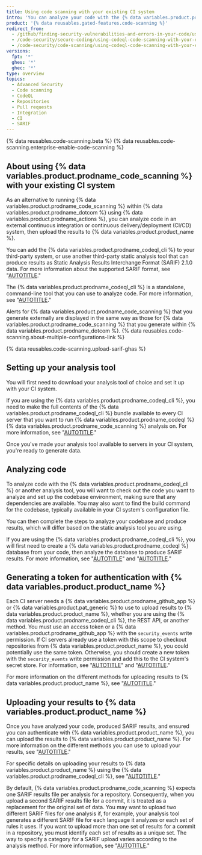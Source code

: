 ```yaml
---
title: Using code scanning with your existing CI system
intro: 'You can analyze your code with the {% data variables.product.prodname_codeql_cli %} or another tool in a third-party continuous integration system and upload the results to {% data variables.location.product_location %}. The resulting {% data variables.product.prodname_code_scanning %} alerts are shown alongside any alerts generated within {% data variables.product.product_name %}.'
product: '{% data reusables.gated-features.code-scanning %}'
redirect_from:
  - /github/finding-security-vulnerabilities-and-errors-in-your-code/using-codeql-code-scanning-with-your-existing-ci-system
  - /code-security/secure-coding/using-codeql-code-scanning-with-your-existing-ci-system
  - /code-security/code-scanning/using-codeql-code-scanning-with-your-existing-ci-system
versions:
  fpt: '*'
  ghes: '*'
  ghec: '*'
type: overview
topics:
  - Advanced Security
  - Code scanning
  - CodeQL
  - Repositories
  - Pull requests
  - Integration
  - CI
  - SARIF
---
```


{% data reusables.code-scanning.beta %}
{% data reusables.code-scanning.enterprise-enable-code-scanning %}

## About using {% data variables.product.prodname_code_scanning %} with your existing CI system

As an alternative to running {% data variables.product.prodname_code_scanning %} within {% data variables.product.prodname_dotcom %} using {% data variables.product.prodname_actions %}, you can analyze code in an external continuous integration or continuous delivery/deployment (CI/CD) system, then upload the results to {% data variables.product.product_name %}.

You can add the {% data variables.product.prodname_codeql_cli %} to your third-party system, or use another third-party static analysis tool that can produce results as Static Analysis Results Interchange Format (SARIF) 2.1.0 data. For more information about the supported SARIF format, see "[AUTOTITLE](/code-security/code-scanning/integrating-with-code-scanning/sarif-support-for-code-scanning)."

The {% data variables.product.prodname_codeql_cli %} is a standalone, command-line tool that you can use to analyze code. For more information, see "[AUTOTITLE](/code-security/codeql-cli/getting-started-with-the-codeql-cli/about-the-codeql-cli)."

Alerts for {% data variables.product.prodname_code_scanning %} that you generate externally are displayed in the same way as those for  {% data variables.product.prodname_code_scanning %} that you generate within {% data variables.product.prodname_dotcom %}. {% data reusables.code-scanning.about-multiple-configurations-link %}

{% data reusables.code-scanning.upload-sarif-ghas %}

## Setting up your analysis tool

You will first need to download your analysis tool of choice and set it up with your CI system.

If you are using the {% data variables.product.prodname_codeql_cli %}, you need to make the full contents of the {% data variables.product.prodname_codeql_cli %} bundle available to every CI server that you want to run {% data variables.product.prodname_codeql %} {% data variables.product.prodname_code_scanning %} analysis on.  For more information, see "[AUTOTITLE](/code-security/codeql-cli/getting-started-with-the-codeql-cli/setting-up-the-codeql-cli)."

Once you've made your analysis tool available to servers in your CI system, you're ready to generate data.

## Analyzing code

To analyze code with the {% data variables.product.prodname_codeql_cli %} or another analysis tool, you will want to check out the code you want to analyze and set up the codebase environment, making sure that any dependencies are available. You may also want to find the build command for the codebase, typically available in your CI system's configuration file.

You can then complete the steps to analyze your codebase and produce results, which will differ based on the static analysis tool you are using.

If you are using the {% data variables.product.prodname_codeql_cli %}, you will first need to create a {% data variables.product.prodname_codeql %} database from your code, then analyze the database to produce SARIF results. For more information, see "[AUTOTITLE](/code-security/codeql-cli/getting-started-with-the-codeql-cli/preparing-your-code-for-codeql-analysis)" and "[AUTOTITLE](/code-security/codeql-cli/getting-started-with-the-codeql-cli/analyzing-your-code-with-codeql-queries)."

## Generating a token for authentication with {% data variables.product.product_name %}

Each CI server needs a {% data variables.product.prodname_github_app %} or {% data variables.product.pat_generic %} to use to upload results to {% data variables.product.product_name %}, whether you are using the {% data variables.product.prodname_codeql_cli %}, the REST API, or another method. You must use an access token or a {% data variables.product.prodname_github_app %} with the `security_events` write permission. If CI servers already use a token with this scope to checkout repositories from {% data variables.product.product_name %}, you could potentially use the same token. Otherwise, you should create a new token with the `security_events` write permission and add this to the CI system's secret store. For information, see "[AUTOTITLE](/apps/creating-github-apps)" and "[AUTOTITLE](/authentication/keeping-your-account-and-data-secure/creating-a-personal-access-token)."

For more information on the different methods for uploading results to {% data variables.product.product_name %}, see "[AUTOTITLE](/code-security/code-scanning/integrating-with-code-scanning/uploading-a-sarif-file-to-github)."

## Uploading your results to {% data variables.product.product_name %}

Once you have analyzed your code, produced SARIF results, and ensured you can authenticate with {% data variables.product.product_name %}, you can upload the results to {% data variables.product.product_name %}. For more information on the different methods you can use to upload your results, see "[AUTOTITLE](/code-security/code-scanning/integrating-with-code-scanning/uploading-a-sarif-file-to-github)."

For specific details on uploading your results to {% data variables.product.product_name %} using the {% data variables.product.prodname_codeql_cli %}, see "[AUTOTITLE](/code-security/codeql-cli/getting-started-with-the-codeql-cli/uploading-codeql-analysis-results-to-github)."

By default, {% data variables.product.prodname_code_scanning %} expects one SARIF results file per analysis for a repository. Consequently, when you upload a second SARIF results file for a commit, it is treated as a replacement for the original set of data. You may want to upload two different SARIF files for one analysis if, for example, your analysis tool generates a different SARIF file for each language it analyzes or each set of rules it uses. If you want to upload more than one set of results for a commit in a repository, you must identify each set of results as a unique set. The way to specify a category for a SARIF upload varies according to the analysis method. For more information, see "[AUTOTITLE](/code-security/code-scanning/integrating-with-code-scanning/sarif-support-for-code-scanning#uploading-more-than-one-sarif-file-for-a-commit)."
